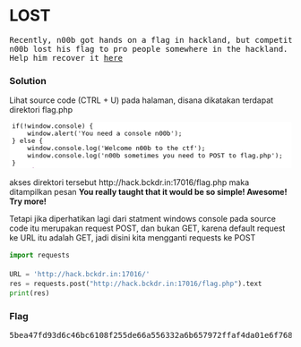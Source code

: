 <h1><b>LOST</h1></b>
<pre>
Recently, n00b got hands on a flag in hackland, but competition is fierce. 
n00b lost his flag to pro people somewhere in the hackland. 
Help him recover it <a href="http://hack.bckdr.in:17016/">here</a>
</pre>
<h3><b>Solution</b></h3>
<p>Lihat source code (CTRL + U) pada halaman, disana dikatakan terdapat direktori flag.php</p>
<p align='center'>
  <img src="https://github.com/enomarozi/Writeup-CTF/blob/master/BackdoorCTF/Images/LOST.jpg">
</p>
<p>akses direktori tersebut http://hack.bckdr.in:17016/flag.php maka ditampilkan pesan <b>You really taught that it would be so simple! Awesome! Try more!</b></p>
<p>Tetapi jika diperhatikan lagi dari statment windows console pada source code itu merupakan request POST, dan bukan GET, karena default request ke URL itu adalah 
GET, jadi disini kita mengganti requests ke POST</p>

```python
import requests

URL = 'http://hack.bckdr.in:17016/'
res = requests.post("http://hack.bckdr.in:17016/flag.php").text
print(res)
```
<h3><b>Flag</b></h3>
<pre>
5bea47fd93d6c46bc6108f255de66a556332a6b657972ffaf4da01e6f768cc5e
</pre>
